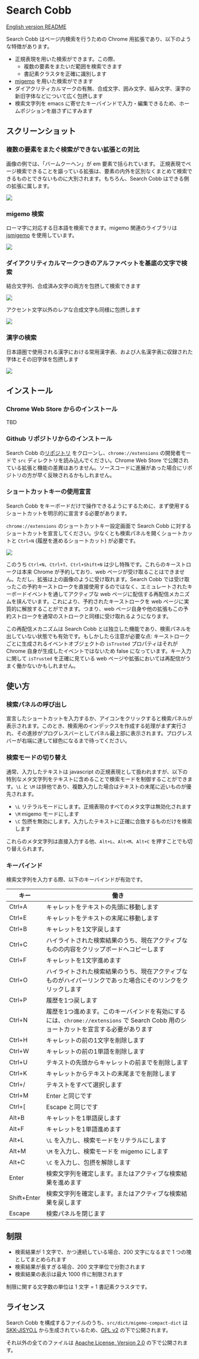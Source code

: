 Search Cobb
===========

[English version README](README.en.md)

Search Cobb はページ内検索を行うための Chrome 用拡張であり、以下のような特徴があります。

  * 正規表現を用いた検索ができます。この際、
    - 複数の要素をまたいだ範囲を検索できます
    - 書記素クラスタを正確に識別します
  * [migemo](http://0xcc.net/migemo/ "Migemo: ローマ字のまま日本語をインクリメンタル検索") を用いた検索ができます
  * ダイアクリティカルマークの有無、合成文字、囲み文字、組み文字、漢字の新旧字体などについて広く包摂します
  * 検索文字列を emacs に寄せたキーバインドで入力・編集できるため、ホームポジションを崩さずにすみます

## スクリーンショット

### 複数の要素をまたぐ検索ができない拡張との対比

画像の例では、「バームクーヘン」が em 要素で括られています。
正規表現でページ検索できることを謳っている拡張は、要素の内外を区別なくまとめて検索できるものとできないものに大別されます。もちろん、Search Cobb はできる側の拡張に属します。

![](http://appsweets.net/search-cobb/image/across-elements.png)

### migemo 検索

ローマ字に対応する日本語を検索できます。migemo 関連のライブラリは [jsmigemo](https://github.com/oguna/jsmigemo "migemo on javascript") を使用しています。

![](http://appsweets.net/search-cobb/image/migemo.png)

### ダイアクリティカルマークつきのアルファベットを基底の文字で検索

結合文字列、合成済み文字の両方を包摂して検索できます

![](http://appsweets.net/search-cobb/image/accent-marks.png)

アクセント文字以外のレアな合成文字も同様に包摂します

![](http://appsweets.net/search-cobb/image/combining-marks.png)

### 漢字の検索

日本語圏で使用される漢字における常用漢字表、および人名漢字表に収録された字体とその旧字体を包摂します

![](http://appsweets.net/search-cobb/image/hanjp1981.png)


## インストール

### Chrome Web Store からのインストール

TBD

### Github リポジトリからのインストール

Search Cobb の[リポジトリ](https://github.com/akahuku/search-cobb.git) をクローンし、`chrome://extensions` の開発者モードで `src` ディレクトリを読み込んでください。Chrome Web Store で公開されている拡張と機能の差異はありません。ソースコードに進展があった場合にリポジトリの方が早く反映されるかもしれません。

### ショートカットキーの使用宣言

Search Cobb をキーボードだけで操作できるようにするために、まず使用するショートカットを明示的に宣言する必要があります。

`chrome://extensions` のショートカットキー設定画面で Search Cobb に対するショートカットを宣言してください。少なくとも検索パネルを開くショートカットと `Ctrl+N` (履歴を進めるショートカット) が必要です。

![](http://appsweets.net/search-cobb/image/shortcuts.png)

このうち `Ctrl+N`、`Ctrl+T`、`Ctrl+Shift+N` は少し特殊です。これらのキーストロークは本来 Chrome が予約しており、web ページが受け取ることはできません。ただし、拡張は上の画像のように受け取れます。Search Cobb では受け取ったこの予約キーストロークを直接使用するのではなく、エミュレートされたキーボードイベントを通してアクティブな web ページに配信する再配信メカニズムを挟んでいます。これにより、予約されたキーストロークを web ページに実質的に解放することができます。つまり、web ページ自身や他の拡張もこの予約ストロークを通常のストロークと同様に受け取れるようになります。

この再配信メカニズムは Search Cobb とは独立した機能であり、検索パネルを出していない状態でも有効です。もしかしたら注意が必要な点: キーストロークごとに生成されるイベントオブジェクトの `isTrusted` プロパティはそれが Chrome 自身が生成したイベントではないため false になっています。キー入力に関して `isTrusted` を正確に見ている web ページや拡張においては再配信がうまく働かないかもしれません。


## 使い方

### 検索パネルの呼び出し

宣言したショートカットを入力するか、アイコンをクリックすると検索パネルが表示されます。このとき、検索用のインデックスを作成する処理がまず実行され、その進捗がプログレスバーとしてパネル最上部に表示されます。プログレスバーが右端に達して緑色になるまで待ってください。

### 検索モードの切り替え

通常、入力したテキストは javascript の正規表現として扱われますが、以下の特別なメタ文字列をテキストに含めることで検索モードを制御することができます。`\L` と `\M` は排他であり、複数入力した場合はテキストの末尾に近いものが優先されます。

  * `\L` リテラルモードにします。正規表現のすべてのメタ文字は無効化されます
  * `\M` migemo モードにします
  * `\C` 包摂を無効にします。入力したテキストに正確に合致するものだけを検索します

これらのメタ文字列は直接入力する他、`Alt+L`、`Alt+M`、`Alt+C` を押すことでも切り替えられます。

### キーバインド

検索文字列を入力する際、以下のキーバインドが有効です。

|キー|働き|
|----|----|
|Ctrl+A|キャレットをテキストの先頭に移動します|
|Ctrl+E|キャレットをテキストの末尾に移動します|
|Ctrl+B|キャレットを1文字戻します|
|Ctrl+C|ハイライトされた検索結果のうち、現在アクティブなものの内容をクリップボードへコピーします|
|Ctrl+F|キャレットを1文字進めます|
|Ctrl+O|ハイライトされた検索結果のうち、現在アクティブなものがハイパーリンクであった場合にそのリンクをクリックします|
|Ctrl+P|履歴を1つ戻します|
|Ctrl+N|履歴を1つ進めます。このキーバインドを有効にするには、`chrome://extensions` で Search Cobb 用のショートカットを宣言する必要があります|
|Ctrl+H|キャレットの前の1文字を削除します|
|Ctrl+W|キャレットの前の1単語を削除します|
|Ctrl+U|テキストの先頭からキャレットの前までを削除します|
|Ctrl+K|キャレットからテキストの末尾までを削除します|
|Ctrl+/|テキストをすべて選択します|
|Ctrl+M|Enter と同じです|
|Ctrl+[|Escape と同じです|
|Alt+B |キャレットを1単語戻します|
|Alt+F |キャレットを1単語進めます|
|Alt+L |`\L` を入力し、検索モードをリテラルにします|
|Alt+M |`\M` を入力し、検索モードを migemo にします|
|Alt+C |`\C` を入力し、包摂を解除します|
|Enter |検索文字列を確定します。またはアクティブな検索結果を進めます|
|Shift+Enter|検索文字列を確定します。またはアクティブな検索結果を戻します|
|Escape|検索パネルを閉じます|


## 制限

* 検索結果が 1 文字で、かつ連続している場合、200 文字になるまで 1 つの塊としてまとめられます
* 検索結果が長すぎる場合、200 文字単位で分割されます
* 検索結果の表示は最大 1000 件に制限されます

制限に関する文字数の単位は 1 文字 = 1 書記素クラスタです。


## ライセンス

Search Cobb を構成するファイルのうち、`src/dict/migemo-compact-dict` は [SKK-JISYO.L](https://skk-dev.github.io/dict/ "SKK dictionary files gh-pages | dict") から生成されているため、[GPL v2](https://www.gnu.org/licenses/gpl-2.0.html) の下で公開されます。

それ以外の全てのファイルは [Apache License, Version 2.0](https://www.apache.org/licenses/LICENSE-2.0) の下で公開されます。
